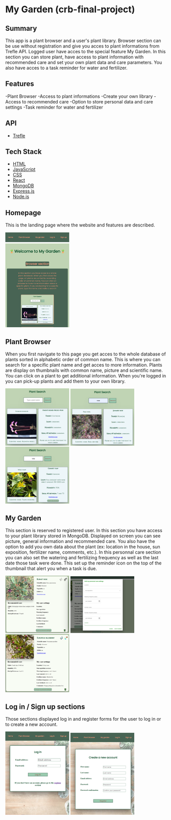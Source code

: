 # My Garden (crb-final-project)

## Summary

This app is a plant browser and a user's plant library. Browser section can be use without registration and give you acces to plant informations from Trefle API. Logged user have acces to the special feature My Garden. In this section you can store plant, have access to plant information with recommended care and set your own plant data and care parameters. You also have acces to a task reminder for water and fertilizer.

## Features
-Plant Browser
-Access to plant informations
-Create your own library
-Access to recommended care
-Option to store personal data and care settings
-Task reminder for water and fertilizer


## API
- [Trefle](https://github.com/treflehq/trefle-api)

## Tech Stack
- [HTML](https://developer.mozilla.org/en-US/docs/Glossary/HTML)
- [JavaScript](https://developer.mozilla.org/en-US/docs/Web/JavaScript)
- [CSS](https://developer.mozilla.org/en-US/docs/Web/CSS)
- [React](https://reactwithhooks.netlify.app/)
- [MongoDB](https://www.mongodb.com/fr-fr)
- [Express.js](https://expressjs.com/)
- [Node.js](https://nodejs.org/en)

## Homepage

This is the landing page where the website and features are described.

<img src="./client/src/assets/homepage.png" width="200" height="auto">




## Plant Browser

When you first navigate to this page you get acces to the whole database of plants sorted in alphabetic order of common name. This is where you can search for a specific plant name and get acces to more information. Plants are display on thumbnails with common name, picture and scientific name. You can click on a plant to get additional information. When you're logged in you can pick-up plants and add them to your own library. 

<img src="./client/src/assets/plantSearch1.png" width="200" height="auto">
<img src="./client/src/assets/plantSearch2.png" width="200" height="auto">
<img src="./client/src/assets/plantSearch3.png" width="200" height="auto">

## My Garden

This section is reserved to registered user. In this section you have access to your plant library stored in MongoDB. Displayed on screen you can see picture, general information and recommended care. You also have the option to add you own data about the plant (ex: location in the house, sun exposition, fertilizer name, comments, etc.). In this personnal care section you can also set the watering and fertilizing frequency as well as the last date those task were done. This set up the reminder icon on the top of the thumbnail that alert you when a task is due.  

<img src="./client/src/assets/myGarden1.png" width="200" height="auto">
<img src="./client/src/assets/myGarden2.png" width="200" height="auto">
<img src="./client/src/assets/myGarden3.png" width="200" height="auto">


## Log in / Sign up sections

Those sections displayed log in and register forms for the user to log in or to create a new account.  

<img src="./client/src/assets/login.png" width="200" height="auto">
<img src="./client/src/assets/register.png" width="200" height="auto">


